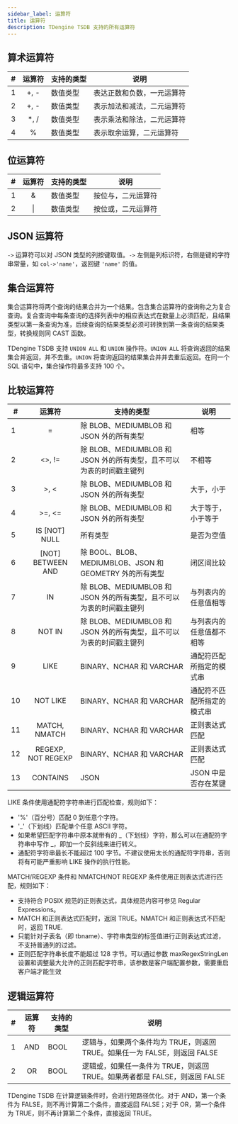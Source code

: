 ```yaml
---
sidebar_label: 运算符
title: 运算符
description: TDengine TSDB 支持的所有运算符
---
```


## 算术运算符

| #   | **运算符** | **支持的类型** | **说明**                   |
| --- | :--------: | -------------- | -------------------------- |
| 1   |    +, -    | 数值类型       | 表达正数和负数，一元运算符 |
| 2   |    +, -    | 数值类型       | 表示加法和减法，二元运算符 |
| 3   |   \*, /    | 数值类型       | 表示乘法和除法，二元运算符 |
| 4   |     %      | 数值类型       | 表示取余运算，二元运算符   |

## 位运算符

| #   | **运算符** | **支持的类型** | **说明**           |
| --- | :--------: | -------------- | ------------------ |
| 1   |     &      | 数值类型       | 按位与，二元运算符 |
| 2   |     \|     | 数值类型       | 按位或，二元运算符 |

## JSON 运算符

`->` 运算符可以对 JSON 类型的列按键取值。`->` 左侧是列标识符，右侧是键的字符串常量，如 `col->'name'`，返回键 `'name'` 的值。

## 集合运算符

集合运算符将两个查询的结果合并为一个结果。包含集合运算符的查询称之为复合查询。复合查询中每条查询的选择列表中的相应表达式在数量上必须匹配，且结果类型以第一条查询为准，后续查询的结果类型必须可转换到第一条查询的结果类型，转换规则同 CAST 函数。

TDengine TSDB 支持 `UNION ALL` 和 `UNION` 操作符。`UNION ALL` 将查询返回的结果集合并返回，并不去重。`UNION` 将查询返回的结果集合并并去重后返回。在同一个 SQL 语句中，集合操作符最多支持 100 个。

## 比较运算符

| #   |    **运算符**           | **支持的类型**                                                       | **说明**               |
| --- | :--------------------: | -------------------------------------------------------------------- | ---------------------- |
| 1   |         =              | 除 BLOB、MEDIUMBLOB 和 JSON 外的所有类型                               | 相等                   |
| 2   |      \<>, !=           | 除 BLOB、MEDIUMBLOB 和 JSON 外的所有类型，且不可以为表的时间戳主键列     | 不相等                  |
| 3   |      >, \<             | 除 BLOB、MEDIUMBLOB 和 JSON 外的所有类型                              | 大于，小于              |
| 4   |     >=, \<=            | 除 BLOB、MEDIUMBLOB 和 JSON 外的所有类型                              | 大于等于，小于等于       |
| 5   |   IS [NOT] NULL        | 所有类型                                                             | 是否为空值              |
| 6   | [NOT] BETWEEN AND      | 除 BOOL、BLOB、MEDIUMBLOB、JSON 和 GEOMETRY 外的所有类型              | 闭区间比较               |
| 7   |        IN              | 除 BLOB、MEDIUMBLOB 和 JSON 外的所有类型，且不可以为表的时间戳主键列    |   与列表内的任意值相等    |
| 8   |      NOT  IN           | 除 BLOB、MEDIUMBLOB 和 JSON 外的所有类型，且不可以为表的时间戳主键列    | 与列表内的任意值都不相等  |
| 9   |       LIKE             | BINARY、NCHAR 和 VARCHAR                                            | 通配符匹配所指定的模式串  |
| 10  |      NOT LIKE          | BINARY、NCHAR 和 VARCHAR                                            | 通配符不匹配所指定的模式串 |
| 11  |   MATCH, NMATCH        | BINARY、NCHAR 和 VARCHAR                                            | 正则表达式匹配            |
| 12  |   REGEXP, NOT REGEXP   | BINARY、NCHAR 和 VARCHAR                                            | 正则表达式匹配            |
| 13  |     CONTAINS           | JSON                                                                | JSON 中是否存在某键       |

LIKE 条件使用通配符字符串进行匹配检查，规则如下：

- '%'（百分号）匹配 0 到任意个字符。
- '\_'（下划线）匹配单个任意 ASCII 字符。
- 如果希望匹配字符串中原本就带有的 \_（下划线）字符，那么可以在通配符字符串中写作 \_，即加一个反斜线来进行转义。
- 通配符字符串最长不能超过 100 字节。不建议使用太长的通配符字符串，否则将有可能严重影响 LIKE 操作的执行性能。

MATCH/REGEXP 条件和 NMATCH/NOT REGEXP 条件使用正则表达式进行匹配，规则如下：

- 支持符合 POSIX 规范的正则表达式，具体规范内容可参见 Regular Expressions。
- MATCH 和正则表达式匹配时，返回 TRUE。NMATCH 和正则表达式不匹配时，返回 TRUE.
- 只能针对子表名（即 tbname）、字符串类型的标签值进行正则表达式过滤，不支持普通列的过滤。
- 正则匹配字符串长度不能超过 128 字节。可以通过参数 maxRegexStringLen 设置和调整最大允许的正则匹配字符串，该参数是客户端配置参数，需要重启客户端才能生效

## 逻辑运算符

| #   | **运算符** | **支持的类型** | **说明**                                                                 |
| --- | :--------: | -------------- | ---------------------------------------------------------------------- |
| 1   |    AND     | BOOL           | 逻辑与，如果两个条件均为 TRUE，则返回 TRUE。如果任一为 FALSE，则返回 FALSE |
| 2   |     OR     | BOOL           | 逻辑或，如果任一条件为 TRUE，则返回 TRUE。如果两者都是 FALSE，则返回 FALSE |

TDengine TSDB 在计算逻辑条件时，会进行短路径优化。对于 AND，第一个条件为 FALSE，则不再计算第二个条件，直接返回 FALSE；对于 OR，第一个条件为 TRUE，则不再计算第二个条件，直接返回 TRUE。
